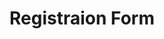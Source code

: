 <html>
  <head>
    <title>this is the basic html program</title>
  </head>
  <body>
    <h1>Registraion Form</body>
  </body>
  </html>

